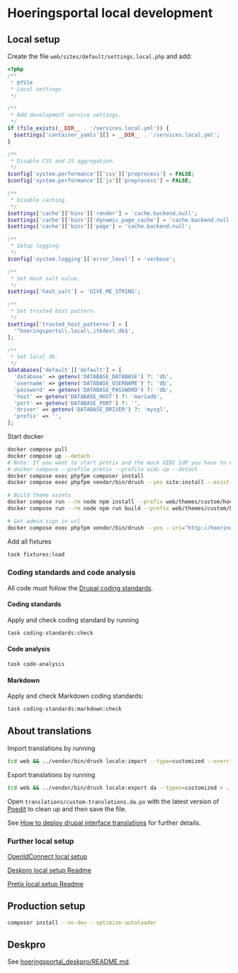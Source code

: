 # Hoeringsportal local development

## Local setup

Create the file `web/sites/default/settings.local.php` and add:

```php
<?php
/**
 * @file
 * Local settings.
 */

/**
 * Add development service settings.
 */
if (file_exists(__DIR__ . '/services.local.yml')) {
  $settings['container_yamls'][] = __DIR__ . '/services.local.yml';
}

/**
 * Disable CSS and JS aggregation.
 */
$config['system.performance']['css']['preprocess'] = FALSE;
$config['system.performance']['js']['preprocess'] = FALSE;

/**
 * Disable caching.
 */
$settings['cache']['bins']['render'] = 'cache.backend.null';
$settings['cache']['bins']['dynamic_page_cache'] = 'cache.backend.null';
$settings['cache']['bins']['page'] = 'cache.backend.null';

/**
 * Setup logging.
 */
$config['system.logging']['error_level'] = 'verbose';

/**
 * Set Hash salt value.
 */
$settings['hash_salt'] = 'GIVE_ME_STRING';

/**
 * Set trusted host pattern.
 */
$settings['trusted_host_patterns'] = [
  '^hoeringsportal\.local\.itkdev\.dk$',
];

/**
 * Set local db.
 */
$databases['default']['default'] = [
  'database' => getenv('DATABASE_DATABASE') ?: 'db',
  'username' => getenv('DATABASE_USERNAME') ?: 'db',
  'password' => getenv('DATABASE_PASSWORD') ?: 'db',
  'host' => getenv('DATABASE_HOST') ?: 'mariadb',
  'port' => getenv('DATABASE_PORT') ?: '',
  'driver' => getenv('DATABASE_DRIVER') ?: 'mysql',
  'prefix' => '',
];
```

Start docker

```sh
docker compose pull
docker compose up --detach
# Note: If you want to start pretix and the mock OIDC IdP you have to enable the "pretix" and "oidc" profiles (cf. https://docs.docker.com/compose/profiles/):
# docker compose --profile pretix --profile oidc up --detach
docker compose exec phpfpm composer install
docker compose exec phpfpm vendor/bin/drush --yes site:install --existing-config

# Build theme assets
docker compose run --rm node npm install --prefix web/themes/custom/hoeringsportal
docker compose run --rm node npm run build --prefix web/themes/custom/hoeringsportal

# Get admin sign in url
docker compose exec phpfpm vendor/bin/drush --yes --uri="http://hoeringsportal.local.itkdev.dk" user:login
```

Add all fixtures

```sh name=load-fixtures
task fixtures:load
```

### Coding standards and code analysis

All code must follow the [Drupal coding standards](https://www.drupal.org/docs/develop/standards).

#### Coding standards

Apply and check coding standard  by running

```sh
task coding-standards:check
```

#### Code analysis

```sh
task code-analysis
```

#### Markdown

Apply and check Markdown coding standards:

```sh
task coding-standards:markdown:check
```

## About translations

Import translations by running

```sh
(cd web && ../vendor/bin/drush locale:import --type=customized --override=all da ../translations/custom-translations.da.po)
```

Export translations by running

```sh
(cd web && ../vendor/bin/drush locale:export da --types=customized > ../translations/custom-translations.da.po)
```

Open `translations/custom-translations.da.po` with the latest version of
[Poedit](https://poedit.net/) to clean up and then save the file.

See
[How to deploy drupal interface translations](https://medium.com/limoengroen/how-to-deploy-drupal-interface-translations-5653294c4af6)
for further details.

### Further local setup

[OpenIdConnect local setup](openIdConnect.md)

[Deskpro local setup Readme](../web/modules/custom/hoeringsportal_deskpro/README.md)

[Pretix local setup Readme](pretix.md#local-setup)

## Production setup

```sh
composer install --no-dev --optimize-autoloader
```

## Deskpro

See [hoeringsportal_deskpro/README.md](web/modules/custom/hoeringsportal_deskpro/README.md#test-mode).
